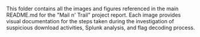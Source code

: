This folder contains all the images and figures referenced in the main README.md for the "Mail n' Trail" project report. Each image provides visual documentation for the steps taken during the investigation of suspicious download activities, Splunk analysis, and flag decoding process.
